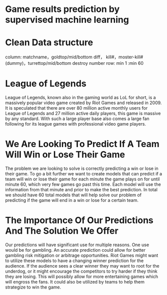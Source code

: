 # Game results prediction by supervised machine learning 

# Clean Data structure 
column:  matchname，goldtop/mid/bottom diff， kill#，moster-kill# (dummy)，turrettop/mid/bottom destroy number 
row: min 1 :min 60 

# League of Legends
League of Legends, known also in the gaming world as LoL for short, is a massively popular video game created by Riot Games and released in 2009. It is speculated that there are over 80 million active monthly users for League of Legends and 27 million active daily players, this game is massive by any standard. With such a large player base also comes a large fan following for its league games with professional video game players.


# We Are Looking To Predict If A Team Will Win or Lose Their Game
The problem we are looking to solve is correctly predicting a win or lose in their game. To go a bit further we want to create models that can predict if a team will win or lose their game for each minute the game plays on for until minute 60, which very few games go past this time. Each model will use the information from that minute and prior to make the best prediction. In total we should have 60 total models that will help solve our problem of predicting if the game will end in a win or lose for a certain team. 


# The Importance Of Our Predictions And The Solution We Offer
Our predictions will have significant use for multiple reasons. One use would be for gambling. An accurate prediction could allow for better gambling risk mitigation or arbitrage opportunities. Riot Games might want to utilize these models to have a changing winner prediction for the audience. If the audience sees a clear winner they may want to root for the underdog, or it might encourage the competitors to try harder if they think they are losing. This will possibly allow for more entertaining games which will engross the fans. It could also be utilized by teams to help them strategize to win the game. 

